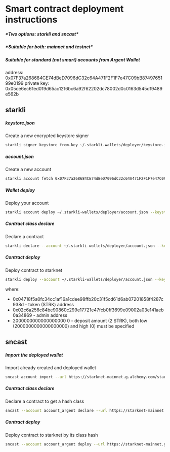 # Smart contract deployment instructions

##### \*Two options: **starkli** and **sncast\***

##### \*Suitable for both: **mainnet** and **testnet\***

##### _Suitable for **standard** (not smart) accounts from **Argent** Wallet_

address: 0x07F37a268684CE74dBeD7096dC32c64A471F2F1F7e47C09bB8749765199e0199
private key: 0x05ce6ec61ed019d65ac1216bc6a92f62202dc78002d0c0163d545df9489e562b

## starkli

##### keystore.json

Create a new encrypted keystore signer

```bash
starkli signer keystore from-key ~/.starkli-wallets/deployer/keystore.json
```

##### account.json

Create a new account

```bash
starkli account fetch 0x07F37a268684CE74dBeD7096dC32c64A471F2F1F7e47C09bB8749765199e0199 --output ~/.starkli-wallets/deployer/account.json --rpc https://starknet-sepolia.g.alchemy.com/starknet/version/rpc/v0_7/Ua6UIZkJ1gNmt3
```

##### Wallet deploy

Deploy your account

```bash
starkli account deploy ~/.starkli-wallets/deployer/account.json --keystore ~/.starkli-wallets/deployer/keystore.json --rpc https://starknet-sepolia.g.alchemy.com/starknet/version/rpc/v0_7/Ua6UIZkJ1gNmt3
```

##### Contract class declare

Declare a contract

```bash
starkli declare --account ~/.starkli-wallets/deployer/account.json --keystore ~/.starkli-wallets/deployer/keystore.json --rpc https://starknet-sepolia.g.alchemy.com/starknet/version/rpc/v0_7/Ua6UIZkJ1gNmt3 target/dev/argent_contracts_Vault.contract_class.json
```

##### Contract deploy

Deploy contract to starknet

```bash
starkli deploy --account ~/.starkli-wallets/deployer/account.json --keystore ~/.starkli-wallets/deployer/keystore.json --rpc https://starknet-sepolia.g.alchemy.com/starknet/version/rpc/v0_7/Ua6UIZkJ1gNmt3 0x04718f5a0fc34cc1af16a1cdee98ffb20c31f5cd61d6ab07201858f4287c938d 0x02c6a256c84be90860c299e17721e47fcb0ff3699e09002a03e141aeb0a34869 2000000000000000000 0
```

where:

- 0x04718f5a0fc34cc1af16a1cdee98ffb20c31f5cd61d6ab07201858f4287c938d - token (STRK) address
- 0x02c6a256c84be90860c299e17721e47fcb0ff3699e09002a03e141aeb0a34869 - admin address
- 2000000000000000000 0 - deposit amount (2 STRK), both low (2000000000000000000) and high (0) must be specified

## sncast

##### Import the deployed wallet

Import already created and deployed wallet

```bash
sncast account import --url https://starknet-mainnet.g.alchemy.com/starknet/version/rpc/v0_7/Ua6UIZkJ1gNmt3 --name account_argent --address 0x07F37a268684CE74dBeD7096dC32c64A471F2F1F7e47C09bB8749765199e0199 --private-key 0x05ce6ec61ed019d65ac1216bc6a92f62202dc78002d0c0163d545df9489e562b --type argent
```

##### Contract class declare

Declare a contract to get a hash class

```bash
sncast --account account_argent declare --url https://starknet-mainnet.g.alchemy.com/starknet/version/rpc/v0_7/Ua6UIZkJ1gNmt3 --fee-token strk --contract-name Vault
```

##### Contract deploy

Deploy contract to starknet by its class hash

```bash
sncast --account account_argent deploy --url https://starknet-mainnet.g.alchemy.com/starknet/version/rpc/v0_7/Ua6UIZkJ1gNmt3 --fee-token strk --class-hash 0x00be86b635129463ea6065a9de7b45cf1cf6af2aabe4f6dc64c50b2a563aedd6 --constructor-calldata 0x04718f5a0fc34cc1af16a1cdee98ffb20c31f5cd61d6ab07201858f4287c938d 0x02c6a256c84be90860c299e17721e47fcb0ff3699e09002a03e141aeb0a34869 2000000000000000000 0
```
